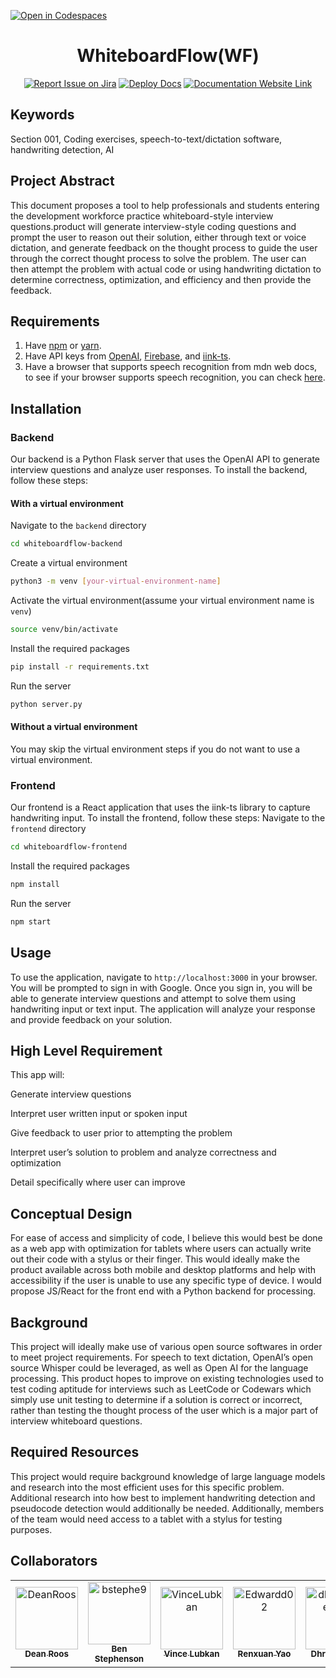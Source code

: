 [![Open in Codespaces](https://classroom.github.com/assets/launch-codespace-2972f46106e565e64193e422d61a12cf1da4916b45550586e14ef0a7c637dd04.svg)](https://classroom.github.com/open-in-codespaces?assignment_repo_id=15804769)
<div align="center">

# WhiteboardFlow(WF)
[![Report Issue on Jira](https://img.shields.io/badge/Report%20Issues-Jira-0052CC?style=flat&logo=jira-software)](https://temple-cis-projects-in-cs.atlassian.net/jira/software/c/projects/DT/issues)
[![Deploy Docs](https://github.com/ApplebaumIan/tu-cis-4398-docs-template/actions/workflows/deploy.yml/badge.svg)](https://github.com/ApplebaumIan/tu-cis-4398-docs-template/actions/workflows/deploy.yml)
[![Documentation Website Link](https://img.shields.io/badge/-Documentation%20Website-brightgreen)](https://capstone-projects-2024-fall.github.io/project-whiteboardflow/)


</div>


## Keywords

Section 001, Coding exercises, speech-to-text/dictation software, handwriting detection, AI

## Project Abstract

This document proposes a tool to help professionals and students entering the development workforce practice whiteboard-style interview questions.product will generate interview-style coding questions and prompt the user to reason out their solution, either through text or voice dictation, and generate feedback on the thought process to guide the user through the correct thought process to solve the problem. The user can then attempt the problem with actual code or using handwriting dictation to determine correctness, optimization, and efficiency and then provide the feedback.

## Requirements

1. Have [npm](https://www.npmjs.com/get-npm) or [yarn](https://yarnpkg.com/en/docs/install).
2. Have API keys from [OpenAI](https://openai.com/), [Firebase](https://firebase.google.com/), and [iink-ts](https://github.com/MyScript/iinkTS).
3. Have a browser that supports speech recognition from mdn web docs, to see if your browser supports speech recognition, you can check [here](https://developer.mozilla.org/en-US/docs/Web/API/SpeechRecognition#browser_compatibility).

## Installation
### Backend
Our backend is a Python Flask server that uses the OpenAI API to generate interview questions and analyze user responses. To install the backend, follow these steps:
#### With a virtual environment
Navigate to the `backend` directory
```bash
cd whiteboardflow-backend
```
Create a virtual environment
```bash
python3 -m venv [your-virtual-environment-name]
```
Activate the virtual environment(assume your virtual environment name is `venv`)
```bash
source venv/bin/activate
```
Install the required packages
```bash
pip install -r requirements.txt
```
Run the server
```bash
python server.py
```
#### Without a virtual environment
You may skip the virtual environment steps if you do not want to use a virtual environment.
### Frontend
Our frontend is a React application that uses the iink-ts library to capture handwriting input. To install the frontend, follow these steps:
Navigate to the `frontend` directory
```bash
cd whiteboardflow-frontend
```
Install the required packages
```bash
npm install
```
Run the server
```bash
npm start
```
## Usage
To use the application, navigate to `http://localhost:3000` in your browser. You will be prompted to sign in with Google. Once you sign in, you will be able to generate interview questions and attempt to solve them using handwriting input or text input. The application will analyze your response and provide feedback on your solution.

## High Level Requirement

This app will:

Generate interview questions

Interpret user written input or spoken input

Give feedback to user prior to attempting the problem

Interpret user’s solution to problem and analyze correctness and optimization

Detail specifically where user can improve

## Conceptual Design

For ease of access and simplicity of code, I believe this would best be done as a web app with optimization for tablets where users can actually write out their code with a stylus or their finger. This would ideally make the product available across both mobile and desktop platforms and help with accessibility if the user is unable to use any specific type of device. I would propose JS/React for the front end with a Python backend for processing. 

## Background

This project will ideally make use of various open source softwares in order to meet project requirements. For speech to text dictation, OpenAI’s open source Whisper could be leveraged, as well as Open AI for the language processing. This product hopes to improve on existing technologies used to test coding aptitude for interviews such as LeetCode or Codewars which simply use unit testing to determine if a solution is correct or incorrect, rather than testing the thought process of the user which is a major part of interview whiteboard questions. 

## Required Resources

This project would require background knowledge of large language models and research into the most efficient uses for this specific problem. Additional research into how best to implement handwriting detection and pseudocode detection would additionally be needed. Additionally, members of the team would need access to a tablet with a stylus for testing purposes. 

## Collaborators

[//]: # ( readme: collaborators -start )
<table>
<tr>
    <td align="center">
        <a href="https://github.com/DeanRoos">
            <img src="https://avatars.githubusercontent.com/u/143642744?v=4" width="100;" alt="DeanRoos"/>
            <br />
            <sub><b>Dean Roos</b></sub>
        </a>
    </td>
    <td align="center">
        <a href="https://github.com/bstephe9">
            <img src="https://avatars.githubusercontent.com/u/123014920?v=4" width="100;" alt="bstephe9"/>
            <br />
            <sub><b>Ben Stephenson</b></sub>
        </a>
    </td>
    <td align="center">
        <a href="https://github.com/VinceLukban">
            <img src="https://avatars.githubusercontent.com/u/112022481?v=4" width="100;" alt="VinceLubkan"/>
            <br />
            <sub><b>Vince Lubkan</b></sub>
        </a>
    </td>
    <td align="center">
        <a href="https://github.com/Edwardd02">
            <img src="https://avatars.githubusercontent.com/u/122767943?v=4" width="100;" alt="Edwardd02"/>
            <br />
            <sub><b>Renxuan Yao</b></sub>
        </a>
    </td>
    <td align="center">
        <a href="https://github.com/dhruvilpatel999">
            <img src="https://avatars.githubusercontent.com/u/112565839?v=4" width="100;" alt="dhruvilpatel999"/>
            <br />
            <sub><b>Dhruvil Patel</b></sub>
        </a>
    </td></tr>
</table>

[//]: # ( readme: collaborators -end )
